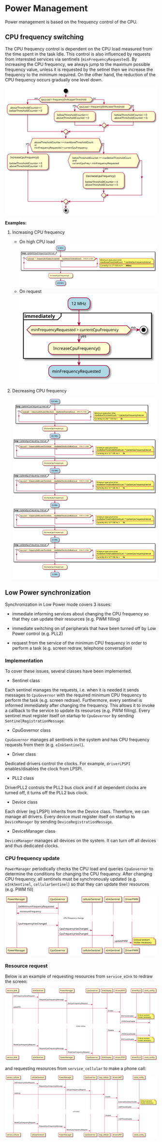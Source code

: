 # Power Management

Power management is based on the frequency control of the CPU. 

## CPU frequency switching

The CPU frequency control is dependent on the CPU load measured from the time spent in the task Idle. This control is also influenced by requests from interested services via sentinels (`minFrequencyRequested`). By increasing the CPU frequency, we always jump to the maximum possible frequency value, unless it is requested by the setinel then we increase the frequency to the minimum required. On the other hand, the reduction of the CPU frequency occurs gradually one level down.

![](./data/CpuFreqChangeAlgorithm.svg)

**Examples:**

1. Increasing CPU frequency
     - On high CPU load
     ![](./data/IncreasingCpuFreq.svg)
     - On request
     ![](./data/IncreasingImmediatelyCpuFreq.svg)
     
2. Decreasing CPU frequency

   ![](./data/DecreasingCpuFreq.svg)

## Low Power synchronization

Synchronization in Low Power mode covers 3 issues:

* immediate informing services about changing the CPU frequency so that they can update their resources (e.g. PWM filling)

* immediate switching on of peripherals that have been turned off by Low Power control (e.g. PLL2)

* request from the service of the minimum CPU frequency in order to perform a task (e.g. screen redraw, telephone conversation)

### Implementation 

To cover these issues, several classes have been implemented.

* Sentinel class

Each sentinel manages the requests, i.e. when it is needed it sends messages to `CpuGovernor` with the required minimum CPU frequency to perform the task (e.g. screen redraw). Furthermore, every sentinel is informed immediately after changing the frequency. This allows it to invoke a callback to the service to update its resources (e.g. PWM filling). Every sentinel must register itself on startup to `CpuGovernor` by sending `SentinelRegistrationMessage`.

* CpuGovernor class

`CpuGovernor` manages all sentinels in the system and has CPU frequency requests from them (e.g. `eInkSentinel`).

* Driver class

Dedicated drivers control the clocks. For example, `driverLPSPI` enables/disables the clock from LPSPI.

* PLL2 class

DriverPLL2 controls the PLL2 bus clock and if all dependent clocks are turned off, it turns off the PLL2 bus clock.

* Device class

Each driver (eg LPSPI) inherits from the Device class. Therefore, we can manage all drivers. Every device must register itself on startup to `DeviceManager` by sending `DeviceRegistrationMessage`.

* DeviceManager class

`DeviceManager` manages all devices on the system. It can turn off all devices and thus dedicated clocks.

### CPU frequency update

`PowerManager` periodically checks the CPU load and queries `CpuGovernor` to determine the conditions for changing the CPU frequency.
After changing CPU frequency, all sentinels must be synchronously updated (e.g. `eInkSentinel`, `cellularSentinel`) so that they can update their resources (e.g. PWM fill)

![](./data/CpuFrequencyUpdate.svg)

### Resource request

Below is an example of requesting resources from `service_eInk` to redraw the screen:

![](./data/eInkResourceRequest.svg)

and requesting resources from `service_cellular` to make a phone call:

![](./data/cellularResourceRequest.svg)

